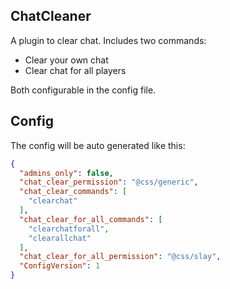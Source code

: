 ## ChatCleaner
A plugin to clear chat. Includes two commands: 
- Clear your own chat
- Clear chat for all players

Both configurable in the config file.

## Config
The config will be auto generated like this:
```json
{
  "admins_only": false,
  "chat_clear_permission": "@css/generic",
  "chat_clear_commands": [
    "clearchat"
  ],
  "chat_clear_for_all_commands": [
    "clearchatforall",
    "clearallchat"
  ],
  "chat_clear_for_all_permission": "@css/slay",
  "ConfigVersion": 1
}
```
